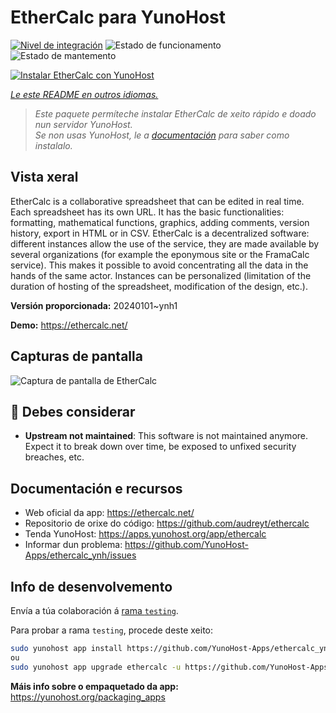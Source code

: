 <!--
NOTA: Este README foi creado automáticamente por <https://github.com/YunoHost/apps/tree/master/tools/readme_generator>
NON debe editarse manualmente.
-->

# EtherCalc para YunoHost

[![Nivel de integración](https://dash.yunohost.org/integration/ethercalc.svg)](https://dash.yunohost.org/appci/app/ethercalc) ![Estado de funcionamento](https://ci-apps.yunohost.org/ci/badges/ethercalc.status.svg) ![Estado de mantemento](https://ci-apps.yunohost.org/ci/badges/ethercalc.maintain.svg)

[![Instalar EtherCalc con YunoHost](https://install-app.yunohost.org/install-with-yunohost.svg)](https://install-app.yunohost.org/?app=ethercalc)

*[Le este README en outros idiomas.](./ALL_README.md)*

> *Este paquete permíteche instalar EtherCalc de xeito rápido e doado nun servidor YunoHost.*  
> *Se non usas YunoHost, le a [documentación](https://yunohost.org/install) para saber como instalalo.*

## Vista xeral

EtherCalc is a collaborative spreadsheet that can be edited in real time. Each spreadsheet has its own URL. It has the basic functionalities: formatting, mathematical functions, graphics, adding comments, version history, export in HTML or in CSV. EtherCalc is a decentralized software: different instances allow the use of the service, they are made available by several organizations (for example the eponymous site or the FramaCalc service). This makes it possible to avoid concentrating all the data in the hands of the same actor. Instances can be personalized (limitation of the duration of hosting of the spreadsheet, modification of the design, etc.).

**Versión proporcionada:** 20240101~ynh1

**Demo:** <https://ethercalc.net/>

## Capturas de pantalla

![Captura de pantalla de EtherCalc](./doc/screenshots/screenshot.png)

## :red_circle: Debes considerar

- **Upstream not maintained**: This software is not maintained anymore. Expect it to break down over time, be exposed to unfixed security breaches, etc.

## Documentación e recursos

- Web oficial da app: <https://ethercalc.net/>
- Repositorio de orixe do código: <https://github.com/audreyt/ethercalc>
- Tenda YunoHost: <https://apps.yunohost.org/app/ethercalc>
- Informar dun problema: <https://github.com/YunoHost-Apps/ethercalc_ynh/issues>

## Info de desenvolvemento

Envía a túa colaboración á [rama `testing`](https://github.com/YunoHost-Apps/ethercalc_ynh/tree/testing).

Para probar a rama `testing`, procede deste xeito:

```bash
sudo yunohost app install https://github.com/YunoHost-Apps/ethercalc_ynh/tree/testing --debug
ou
sudo yunohost app upgrade ethercalc -u https://github.com/YunoHost-Apps/ethercalc_ynh/tree/testing --debug
```

**Máis info sobre o empaquetado da app:** <https://yunohost.org/packaging_apps>
